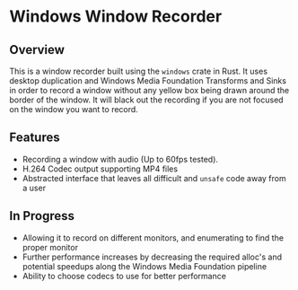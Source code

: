 # Windows Window Recorder

## Overview

This is a window recorder built using the `windows` crate in Rust. It uses desktop duplication and Windows Media Foundation Transforms and Sinks in order to record a window without any yellow box being drawn around the border of the window. It will black out the recording if you are not focused on the window you want to record.

## Features

- Recording a window with audio (Up to 60fps tested).
- H.264 Codec output supporting MP4 files
- Abstracted interface that leaves all difficult and `unsafe` code away from a user

## In Progress

- Allowing it to record on different monitors, and enumerating to find the proper monitor
- Further performance increases by decreasing the required alloc's and potential speedups along the Windows Media Foundation pipeline
- Ability to choose codecs to use for better performance
